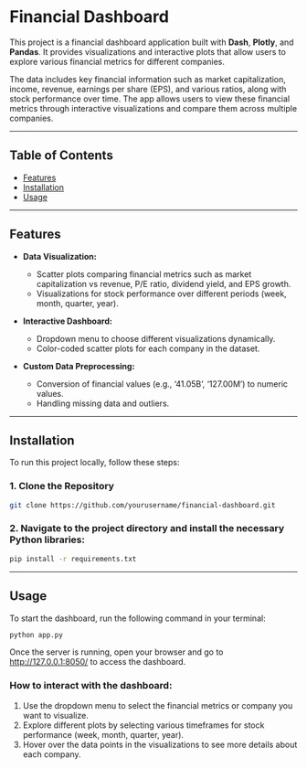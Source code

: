 # Financial Dashboard

This project is a financial dashboard application built with **Dash**, **Plotly**, and **Pandas**. It provides visualizations and interactive plots that allow users to explore various financial metrics for different companies.

The data includes key financial information such as market capitalization, income, revenue, earnings per share (EPS), and various ratios, along with stock performance over time. The app allows users to view these financial metrics through interactive visualizations and compare them across multiple companies.

---

## Table of Contents

- [Features](#features)
- [Installation](#installation)
- [Usage](#usage)

---

## Features

- **Data Visualization:** 
  - Scatter plots comparing financial metrics such as market capitalization vs revenue, P/E ratio, dividend yield, and EPS growth.
  - Visualizations for stock performance over different periods (week, month, quarter, year).
  
- **Interactive Dashboard:**
  - Dropdown menu to choose different visualizations dynamically.
  - Color-coded scatter plots for each company in the dataset.

- **Custom Data Preprocessing:**
  - Conversion of financial values (e.g., ‘41.05B’, ‘127.00M’) to numeric values.
  - Handling missing data and outliers.

---

## Installation

To run this project locally, follow these steps:

### 1. Clone the Repository

```bash
git clone https://github.com/yourusername/financial-dashboard.git
```

### 2. Navigate to the project directory and install the necessary Python libraries:
```bash
pip install -r requirements.txt
```

---

## Usage

To start the dashboard, run the following command in your terminal:
```bash
python app.py
```

Once the server is running, open your browser and go to http://127.0.0.1:8050/ to access the dashboard.

### How to interact with the dashboard:

1. Use the dropdown menu to select the financial metrics or company you want to visualize.
2. Explore different plots by selecting various timeframes for stock performance (week, month, quarter, year).
3. Hover over the data points in the visualizations to see more details about each company.


